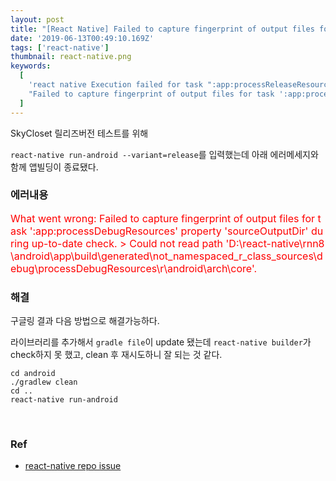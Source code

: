 ```yaml
---
layout: post
title: "[React Native] Failed to capture fingerprint of output files for task ':app:processDebugResources' property 'sourceOutputDir' (fixed)"
date: '2019-06-13T00:49:10.169Z'
tags: ['react-native']
thumbnail: react-native.png
keywords:
  [
    'react native Execution failed for task ":app:processReleaseResources"',
    "Failed to capture fingerprint of output files for task ':app:processDebugResources' property 'sourceOutputDir'",
  ]
---
```


SkyCloset 릴리즈버전 테스트를 위해

`react-native run-android --variant=release`를 입력했는데 아래 에러메세지와 함께 앱빌딩이 종료됐다.

### 에러내용

<span style="color:red; font-size: 1rem; word-break:break-all;">
What went wrong: Failed to capture fingerprint of output files for task ':app:processDebugResources' property 'sourceOutputDir' during up-to-date check. > Could not read path 'D:\react-native\rnn8\android\app\build\generated\not_namespaced_r_class_sources\debug\processDebugResources\r\android\arch\core'.</span>

### 해결

구글링 결과 다음 방법으로 해결가능하다.

라이브러리를 추가해서 `gradle file`이 update 됐는데 `react-native builder`가 check하지 못 했고, clean 후 재시도하니 잘 되는 것 같다.

```shell
cd android
./gradlew clean
cd ..
react-native run-android
```

​

### Ref

- [react-native repo issue](https://github.com/wix/react-native-navigation/issues/4858#issuecomment-488726200)
